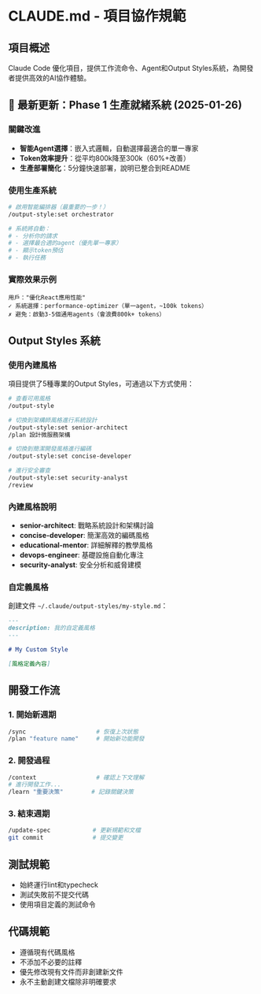 # CLAUDE.md - 項目協作規範

## 項目概述
Claude Code 優化項目，提供工作流命令、Agent和Output Styles系統，為開發者提供高效的AI協作體驗。

## 🚀 最新更新：Phase 1 生產就緒系統 (2025-01-26)

### 關鍵改進
- **智能Agent選擇**：嵌入式邏輯，自動選擇最適合的單一專家
- **Token效率提升**：從平均800k降至300k（60%+改善）
- **生產部署簡化**：5分鐘快速部署，說明已整合到README

### 使用生產系統
```bash
# 啟用智能編排器（最重要的一步！）
/output-style:set orchestrator

# 系統將自動：
# - 分析你的請求
# - 選擇最合適的agent（優先單一專家）
# - 顯示token預估
# - 執行任務
```

### 實際效果示例
```
用戶："優化React應用性能"
✓ 系統選擇：performance-optimizer（單一agent，~100k tokens）
✗ 避免：啟動3-5個通用agents（會浪費800k+ tokens）
```

## Output Styles 系統

### 使用內建風格
項目提供了5種專業的Output Styles，可通過以下方式使用：

```bash
# 查看可用風格
/output-style

# 切換到架構師風格進行系統設計
/output-style:set senior-architect
/plan 設計微服務架構

# 切換到簡潔開發風格進行編碼
/output-style:set concise-developer

# 進行安全審查
/output-style:set security-analyst
/review
```

### 內建風格說明
- **senior-architect**: 戰略系統設計和架構討論
- **concise-developer**: 簡潔高效的編碼風格
- **educational-mentor**: 詳細解釋的教學風格
- **devops-engineer**: 基礎設施自動化專注
- **security-analyst**: 安全分析和威脅建模

### 自定義風格
創建文件 `~/.claude/output-styles/my-style.md`：
```markdown
---
description: 我的自定義風格
---

# My Custom Style

[風格定義內容]
```

## 開發工作流

### 1. 開始新週期
```bash
/sync                    # 恢復上次狀態
/plan "feature name"     # 開始新功能開發
```

### 2. 開發過程
```bash
/context                 # 確認上下文理解
# 進行開發工作...
/learn "重要決策"        # 記錄關鍵決策
```

### 3. 結束週期
```bash
/update-spec            # 更新規範和文檔
git commit              # 提交變更
```

## 測試規範
- 始終運行lint和typecheck
- 測試失敗前不提交代碼
- 使用項目定義的測試命令

## 代碼規範
- 遵循現有代碼風格
- 不添加不必要的註釋
- 優先修改現有文件而非創建新文件
- 永不主動創建文檔除非明確要求